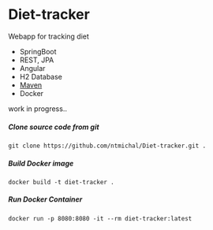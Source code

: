 # Diet-tracker

Webapp for 
tracking diet


* SpringBoot
* REST, JPA
* Angular
* H2 Database
* [Maven](https://maven.apache.org/)
* Docker

work in progress..

##### Clone source code from git
```
git clone https://github.com/ntmichal/Diet-tracker.git .
```

##### Build Docker image
```
docker build -t diet-tracker .
```
##### Run Docker Container
```
docker run -p 8080:8080 -it --rm diet-tracker:latest
```
